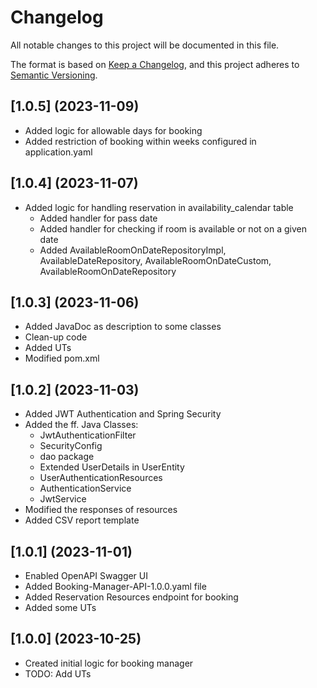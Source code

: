 # Changelog
All notable changes to this project will be documented in this file.

The format is based on [Keep a Changelog](https://keepachangelog.com/en/1.0.0/),
and this project adheres to [Semantic Versioning](https://semver.org/spec/v2.0.0.html).

## [1.0.5] (2023-11-09)
- Added logic for allowable days for booking
- Added restriction of booking within weeks configured in application.yaml

## [1.0.4] (2023-11-07)
- Added logic for handling reservation in availability_calendar table
  - Added handler for pass date
  - Added handler for checking if room is available or not on a given date
  - Added AvailableRoomOnDateRepositoryImpl, AvailableDateRepository, AvailableRoomOnDateCustom, AvailableRoomOnDateRepository

## [1.0.3] (2023-11-06)
- Added JavaDoc as description to some classes
- Clean-up code
- Added UTs
- Modified pom.xml

## [1.0.2] (2023-11-03)
- Added JWT Authentication and Spring Security
- Added the ff. Java Classes:
  - JwtAuthenticationFilter
  - SecurityConfig
  - dao package
  - Extended UserDetails in UserEntity
  - UserAuthenticationResources
  - AuthenticationService
  - JwtService
- Modified the responses of resources
- Added CSV report template

## [1.0.1] (2023-11-01)
- Enabled OpenAPI Swagger UI
- Added Booking-Manager-API-1.0.0.yaml file
- Added Reservation Resources endpoint for booking
- Added some UTs

## [1.0.0] (2023-10-25)
- Created initial logic for booking manager
- TODO: Add UTs